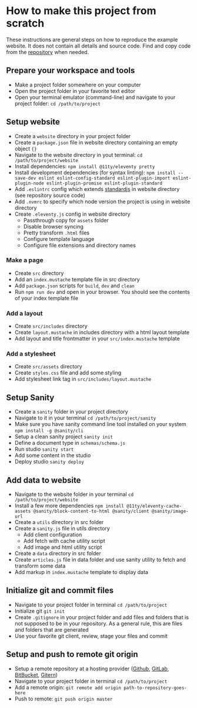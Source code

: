# How to make this project from scratch

These instructions are general steps on how to reproduce the example website. It does not contain all details and source code. Find and copy code from the [repository](https://github.com/internetfriendsforever/web-starter) when needed.

## Prepare your workspace and tools
- Make a project folder somewhere on your computer
- Open the project folder in your favorite text editor
- Open your terminal emulator (command-line) and navigate to your project folder: `cd /path/to/project`

## Setup website
- Create a `website` directory in your project folder
- Create a `package.json` file in website directory containing an empty object `{}`
- Navigate to the website directory in yout terminal: `cd /path/to/project/website`
- Install dependencies: `npm install @11ty/eleventy pretty`
- Install development dependencies (for syntax linting): `npm install --save-dev eslint eslint-config-standard eslint-plugin-import eslint-plugin-node eslint-plugin-promise eslint-plugin-standard`
- Add `.eslintrc` config which extends [standardjs](https://standardjs.com/) in website directory (see repository source code)
- Add `.nvmrc` to specify which node version the project is using in website directory
- Create `.eleventy.js` config in website directory
  - Passthrough copy for `assets` folder
  - Disable browser syncing
  - Pretty transform `.html` files
  - Configure template language
  - Configure file extensions and directory names

### Make a page
- Create `src` directory
- Add an `index.mustache` template file in src directory
- Add `package.json` scripts for `build`, `dev` and `clean`
- Run `npm run dev` and open in your browser. You should see the contents of your index template file

### Add a layout
- Create `src/includes` directory
- Create `layout.mustache` in includes directory with a html layout template
- Add layout and title frontmatter in your `src/index.mustache` template

### Add a stylesheet
- Create `src/assets` directory
- Create `styles.css` file and add some styling
- Add stylesheet link tag in `src/includes/layout.mustache`

## Setup Sanity
- Create a `sanity` folder in your project directory
- Navigate to it in your terminal `cd /path/to/project/sanity`
- Make sure you have sanity command line tool installed on your system `npm install -g @sanity/cli`
- Setup a clean sanity project `sanity init`
- Define a document type in `schemas/schema.js`
- Run studio `sanity start`
- Add some content in the studio
- Deploy studio `sanity deploy`

## Add data to website
- Navigate to the website folder in your terminal `cd /path/to/project/website`
- Install a few more dependencies `npm install @11ty/eleventy-cache-assets @sanity/block-content-to-html @sanity/client @sanity/image-url`
- Create a `utils` directory in src folder
- Create a `sanity.js` file in utils directory
  - Add client configuration
  - Add fetch with cache utility script
  - Add image and html utility script
- Create a `data` directory in src folder
- Create `articles.js` file in data folder and use sanity utility to fetch and transform some data
- Add markup in `index.mustache` template to display data

## Initialize git and commit files
- Navigate to your project folder in terminal `cd /path/to/project`
- Initialize git `git init`
- Create `.gitignore` in your project folder and add files and folders that is not supposed to be in your repository. As a general rule, this are files and folders that are generated
- Use your favorite git client, review, stage your files and commit

## Setup and push to remote git origin
- Setup a remote repository at a hosting provider ([Github](https://github.com/), [GitLab](https://gitlab.com/), [BitBucket](https://bitbucket.org/), [Gitern](https://gitern.com/))
- Navigate to your project folder in terminal `cd /path/to/project`
- Add a remote origin: `git remote add origin path-to-repository-goes-here`
- Push to remote: `git push origin master`
